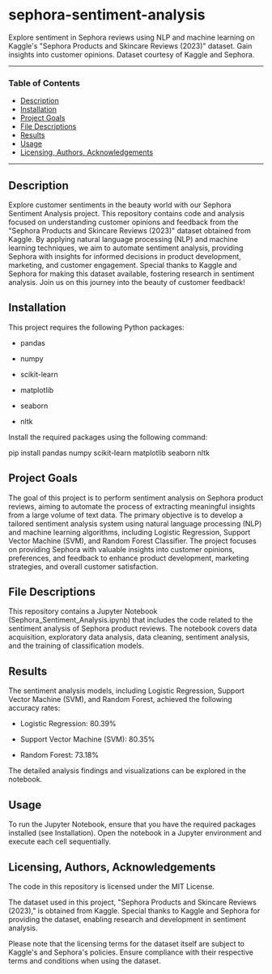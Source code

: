 # sephora-sentiment-analysis
Explore sentiment in Sephora reviews using NLP and machine learning on Kaggle's "Sephora Products and Skincare Reviews (2023)" dataset. Gain insights into customer opinions. Dataset courtesy of Kaggle and Sephora.

---

### Table of Contents

- [Description](#description)
- [Installation](#installation)
- [Project Goals](#project-goals)
- [File Descriptions](#file-descriptions)
- [Results](#results)
- [Usage](#usage)
- [Licensing, Authors, Acknowledgements](#licensing-authors-acknowledgements)

---

## Description

Explore customer sentiments in the beauty world with our Sephora Sentiment Analysis project. This repository contains code and analysis focused on understanding customer opinions and feedback from the "Sephora Products and Skincare Reviews (2023)" dataset obtained from Kaggle. By applying natural language processing (NLP) and machine learning techniques, we aim to automate sentiment analysis, providing Sephora with insights for informed decisions in product development, marketing, and customer engagement. Special thanks to Kaggle and Sephora for making this dataset available, fostering research in sentiment analysis. Join us on this journey into the beauty of customer feedback!

## Installation

This project requires the following Python packages:

- pandas
* numpy
+ scikit-learn
- matplotlib
* seaborn
+ nltk

Install the required packages using the following command:

pip install pandas numpy scikit-learn matplotlib seaborn nltk

## Project Goals

The goal of this project is to perform sentiment analysis on Sephora product reviews, aiming to automate the process of extracting meaningful insights from a large volume of text data. The primary objective is to develop a tailored sentiment analysis system using natural language processing (NLP) and machine learning algorithms, including Logistic Regression, Support Vector Machine (SVM), and Random Forest Classifier. The project focuses on providing Sephora with valuable insights into customer opinions, preferences, and feedback to enhance product development, marketing strategies, and overall customer satisfaction.

## File Descriptions

This repository contains a Jupyter Notebook (Sephora_Sentiment_Analysis.ipynb) that includes the code related to the sentiment analysis of Sephora product reviews. The notebook covers data acquisition, exploratory data analysis, data cleaning, sentiment analysis, and the training of classification models.

## Results

The sentiment analysis models, including Logistic Regression, Support Vector Machine (SVM), and Random Forest, achieved the following accuracy rates:

- Logistic Regression: 80.39%
* Support Vector Machine (SVM): 80.35%
+ Random Forest: 73.18%

The detailed analysis findings and visualizations can be explored in the notebook.

## Usage

To run the Jupyter Notebook, ensure that you have the required packages installed (see Installation). Open the notebook in a Jupyter environment and execute each cell sequentially.

## Licensing, Authors, Acknowledgements

The code in this repository is licensed under the MIT License.

The dataset used in this project, "Sephora Products and Skincare Reviews (2023)," is obtained from Kaggle. Special thanks to Kaggle and Sephora for providing the dataset, enabling research and development in sentiment analysis.

Please note that the licensing terms for the dataset itself are subject to Kaggle's and Sephora's policies. Ensure compliance with their respective terms and conditions when using the dataset.





